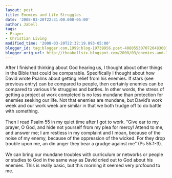 ```yaml
---
layout: post
title: Enemies and Life Struggles
date: '2008-03-20T22:31:00.000-05:00'
author: Jabell
tags:
- Prayer
- Christian Living
modified_time: '2008-03-20T22:32:19.893-05:00'
blogger_id: tag:blogger.com,1999:blog-19739956.post-4080553070720483607
blogger_orig_url: http://theabellsix.blogspot.com/2008/03/enemies-and-life-struggles.html
---
```


After I finished thinking about God hearing us, I thought about other things in the Bible that could be comparable.  Specifically I thought about how David wrote Psalms about getting relief from his enemies.  If stars (see previous entry) can be compared to people, then certainly enemies can be compared to various life struggles and battles.  In other words, the stress of getting a project at work completed is no less mundane than protection for enemies seeking our life.  Not that enemies are mundane, but David’s work week and our work week are similar in that we both trudge off to do battle with something.<br /><br />Then I read Psalm 55 in my quiet time after I got to work.  “Give ear to my prayer, O God, and hide not yourself from my plea for mercy!  Attend to me, and answer me; I am restless in my complaint and I moan, because of the noise of my enemy, because of the oppression of the wicked.  For they drop trouble upon me, an din anger they bear a grudge against me” (Ps 55:1-3).<br /><br />We can bring our mundane troubles with curriculum or networks or people or studies to God in the same way as David cried out to God about his enemies.  This is really basic, but this morning it seemed very profound to me.